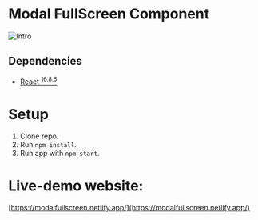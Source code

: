 # Modal FullScreen Component

![Intro](./modalComp.gif)

## Dependencies

- [React <sup>16.8.6</sup>](https://5bcf5863c6aed64970d6de5b--reactjs.netlify.com/)

# Setup

1. Clone repo.
2. Run `npm install`.
3. Run app with `npm start`.

# Live-demo website:

[https://modalfullscreen.netlify.app/](https://modalfullscreen.netlify.app/)
